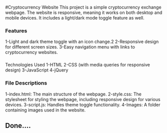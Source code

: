 #Cryptocurrency Website
This project is a simple cryptocurrency exchange webpage. The website is responsive, meaning it works on both desktop and mobile devices. It includes a light/dark mode toggle feature as well.
<h3>Features</h3>
1-Light and dark theme toggle with an icon change.2
2-Responsive design for different screen sizes.
3-Easy navigation menu with links to cryptocurrency websites.
<h3></h3>Technologies Used</h3>
1-HTML
2-CSS (with media queries for responsive design)
3-JavaScript
4-jQuery
<h3>File Descriptions </h3>
1-index.html: The main structure of the webpage.
2-style.css: The stylesheet for styling the webpage, including responsive design for various devices.
3-script.js: Handles theme toggle functionality.
4-Images: A folder containing images used in the website.

<h2>Done....</h2>
